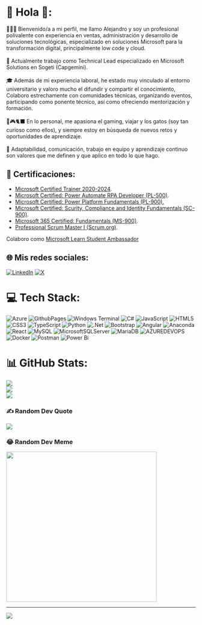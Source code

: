 # 💫 Hola 👋:
👋🧑‍💻 Bienvenido/a a mi perfil, me llamo Alejandro y soy un profesional polivalente con experiencia en ventas, administración y desarrollo de soluciones tecnológicas, especializado en soluciones Microsoft para la transformación digital, principalmente low code y cloud.<br><br>💼 Actualmente trabajo como Technical Lead especializado en Microsoft Solutions en Sogeti (Capgemini).<br><br>🎓 Además de mi experiencia laboral, he estado muy vinculado al entorno universitario y valoro mucho el difundir y compartir el conocimiento, Colaboro estrechamente con comunidades técnicas, organizando eventos, participando como ponente técnico, así como ofreciendo mentorización y formación.<br><br>🛫🎮🐈‍⬛ En lo personal, me apasiona el gaming, viajar y los gatos (soy tan curioso como ellos), y siempre estoy en búsqueda de nuevos retos y oportunidades de aprendizaje. <br><br>💫 Adaptabilidad, comunicación, trabajo en equipo y aprendizaje continuo son valores que me definen y que aplico en todo lo que hago.

## 🏅 Certificaciones:

- [Microsoft Certified Trainer 2020-2024](https://www.credly.com/badges/619d08fe-f43f-4658-9218-3b9e60254c1f/public_url).
- [Microsoft Certified: Power Automate RPA Developer (PL-500)](https://www.credly.com/badges/7a3bc1b2-01c6-4706-b121-752162899a74?source=linked_in_profile).
- [Microsoft Certified: Power Platform Fundamentals (PL-900).](https://www.youracclaim.com/badges/794f4ec5-4b7d-4e90-8e9b-045d1d909f98/linked_in_profile)
- [Microsoft Certified: Scurity, Compliance and Identity Fundamentals (SC-900)](https://www.credly.com/badges/a6d1fcf4-bda1-46f7-94ea-0d8413097aa2?source=linked_in_profile).
- [Microsoft 365 Certified: Fundamentals (MS-900)](https://www.credly.com/badges/0106b689-0ccc-4431-8ac0-65c1b6a7a497?source=linked_in_profile).
- [Professional Scrum Master I (Scrum.org)](https://www.credly.com/badges/a1e3370d-78e9-423a-a9f6-fab2acae18bb/public_url).

Colaboro como [Microsoft Learn Student Ambassador](https://studentambassadors.microsoft.com/certificate/956e07fe-7a5f-45c2-a7ef-1f2dddc56897)

## 🌐 Mis redes sociales:
[![LinkedIn](https://img.shields.io/badge/LinkedIn-%230077B5.svg?logo=linkedin&logoColor=white)](https://linkedin.com/in/alexcabreram) [![X](https://img.shields.io/badge/X-black.svg?logo=X&logoColor=white)](https://x.com/alexctu) 

# 💻 Tech Stack:
![Azure](https://img.shields.io/badge/azure-%230072C6.svg?style=for-the-badge&logo=microsoftazure&logoColor=white) ![GithubPages](https://img.shields.io/badge/github%20pages-121013?style=for-the-badge&logo=github&logoColor=white) ![Windows Terminal](https://img.shields.io/badge/Windows%20Terminal-%234D4D4D.svg?style=for-the-badge&logo=windows-terminal&logoColor=white) ![C#](https://img.shields.io/badge/c%23-%23239120.svg?style=for-the-badge&logo=csharp&logoColor=white) ![JavaScript](https://img.shields.io/badge/javascript-%23323330.svg?style=for-the-badge&logo=javascript&logoColor=%23F7DF1E) ![HTML5](https://img.shields.io/badge/html5-%23E34F26.svg?style=for-the-badge&logo=html5&logoColor=white) ![CSS3](https://img.shields.io/badge/css3-%231572B6.svg?style=for-the-badge&logo=css3&logoColor=white) ![TypeScript](https://img.shields.io/badge/typescript-%23007ACC.svg?style=for-the-badge&logo=typescript&logoColor=white) ![Python](https://img.shields.io/badge/python-3670A0?style=for-the-badge&logo=python&logoColor=ffdd54) ![.Net](https://img.shields.io/badge/.NET-5C2D91?style=for-the-badge&logo=.net&logoColor=white) ![Bootstrap](https://img.shields.io/badge/bootstrap-%238511FA.svg?style=for-the-badge&logo=bootstrap&logoColor=white) ![Angular](https://img.shields.io/badge/angular-%23DD0031.svg?style=for-the-badge&logo=angular&logoColor=white) ![Anaconda](https://img.shields.io/badge/Anaconda-%2344A833.svg?style=for-the-badge&logo=anaconda&logoColor=white) ![React](https://img.shields.io/badge/react-%2320232a.svg?style=for-the-badge&logo=react&logoColor=%2361DAFB) ![MySQL](https://img.shields.io/badge/mysql-%2300000f.svg?style=for-the-badge&logo=mysql&logoColor=white) ![MicrosoftSQLServer](https://img.shields.io/badge/Microsoft%20SQL%20Server-CC2927?style=for-the-badge&logo=microsoft%20sql%20server&logoColor=white) ![MariaDB](https://img.shields.io/badge/MariaDB-003545?style=for-the-badge&logo=mariadb&logoColor=white) ![AZUREDEVOPS](https://img.shields.io/badge/azuredevops-0078D7.svg?style=for-the-badge&logo=azuredevops&logoColor=white&color=%230078D7) ![Docker](https://img.shields.io/badge/docker-%230db7ed.svg?style=for-the-badge&logo=docker&logoColor=white) ![Postman](https://img.shields.io/badge/Postman-FF6C37?style=for-the-badge&logo=postman&logoColor=white) ![Power Bi](https://img.shields.io/badge/power_bi-F2C811?style=for-the-badge&logo=powerbi&logoColor=black)
# 📊 GitHub Stats:
![](https://github-readme-stats.vercel.app/api?username=yandrakfire&theme=dark&hide_border=false&include_all_commits=true&count_private=false)<br/>
![](https://github-readme-streak-stats.herokuapp.com/?user=yandrakfire&theme=dark&hide_border=false)<br/>
![](https://github-readme-stats.vercel.app/api/top-langs/?username=yandrakfire&theme=dark&hide_border=false&include_all_commits=true&count_private=false&layout=compact)

### ✍️ Random Dev Quote
![](https://quotes-github-readme.vercel.app/api?type=horizontal&theme=radical)

### 😂 Random Dev Meme
<img src='https://randommeme-five.vercel.app/' style="height: 400px;"/>

---
[![](https://visitcount.itsvg.in/api?id=yandrakfire&icon=5&color=4)](https://visitcount.itsvg.in)

<!-- Proudly created with GPRM ( https://gprm.itsvg.in ) -->
